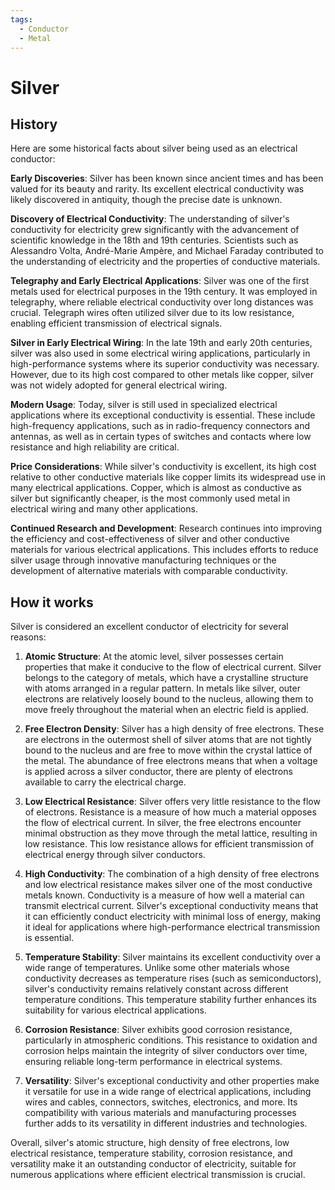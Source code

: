 ```yaml
---
tags:
  - Conductor
  - Metal
---
```


<head>
    <meta name="google-adsense-account" content="ca-pub-9364684337389377">
    <meta charset="UTF-8">
    <meta name="viewport" content="width=device-width, initial-scale=1.0">
    <meta name="description" content="Welcome to ac-electricity! Here you will learn more about electricity, the different components used to make an electrical circuit as well as their features and use cases.">
    <meta name="keywords" content="alexis carbillet, carbillet, electricity, capacitors, conductors, diodes, electronic, energy source, hardware, home appliances, inductors, insulators, resistors, semi-conductors">
    <meta name="author" content="Alexis Carbillet ">
</head>

# Silver

## History

Here are some historical facts about silver being used as an electrical conductor:

**Early Discoveries**: Silver has been known since ancient times and has been valued for its beauty and rarity. Its excellent electrical conductivity was likely discovered in antiquity, though the precise date is unknown.

**Discovery of Electrical Conductivity**: The understanding of silver's conductivity for electricity grew significantly with the advancement of scientific knowledge in the 18th and 19th centuries. Scientists such as Alessandro Volta, André-Marie Ampère, and Michael Faraday contributed to the understanding of electricity and the properties of conductive materials.

**Telegraphy and Early Electrical Applications**: Silver was one of the first metals used for electrical purposes in the 19th century. It was employed in telegraphy, where reliable electrical conductivity over long distances was crucial. Telegraph wires often utilized silver due to its low resistance, enabling efficient transmission of electrical signals.

**Silver in Early Electrical Wiring**: In the late 19th and early 20th centuries, silver was also used in some electrical wiring applications, particularly in high-performance systems where its superior conductivity was necessary. However, due to its high cost compared to other metals like copper, silver was not widely adopted for general electrical wiring.

**Modern Usage**: Today, silver is still used in specialized electrical applications where its exceptional conductivity is essential. These include high-frequency applications, such as in radio-frequency connectors and antennas, as well as in certain types of switches and contacts where low resistance and high reliability are critical.

**Price Considerations**: While silver's conductivity is excellent, its high cost relative to other conductive materials like copper limits its widespread use in many electrical applications. Copper, which is almost as conductive as silver but significantly cheaper, is the most commonly used metal in electrical wiring and many other applications.

**Continued Research and Development**: Research continues into improving the efficiency and cost-effectiveness of silver and other conductive materials for various electrical applications. This includes efforts to reduce silver usage through innovative manufacturing techniques or the development of alternative materials with comparable conductivity.

## How it works

Silver is considered an excellent conductor of electricity for several reasons:

1. **Atomic Structure**: At the atomic level, silver possesses certain properties that make it conducive to the flow of electrical current. Silver belongs to the category of metals, which have a crystalline structure with atoms arranged in a regular pattern. In metals like silver, outer electrons are relatively loosely bound to the nucleus, allowing them to move freely throughout the material when an electric field is applied.

2. **Free Electron Density**: Silver has a high density of free electrons. These are electrons in the outermost shell of silver atoms that are not tightly bound to the nucleus and are free to move within the crystal lattice of the metal. The abundance of free electrons means that when a voltage is applied across a silver conductor, there are plenty of electrons available to carry the electrical charge.

3. **Low Electrical Resistance**: Silver offers very little resistance to the flow of electrons. Resistance is a measure of how much a material opposes the flow of electrical current. In silver, the free electrons encounter minimal obstruction as they move through the metal lattice, resulting in low resistance. This low resistance allows for efficient transmission of electrical energy through silver conductors.

4. **High Conductivity**: The combination of a high density of free electrons and low electrical resistance makes silver one of the most conductive metals known. Conductivity is a measure of how well a material can transmit electrical current. Silver's exceptional conductivity means that it can efficiently conduct electricity with minimal loss of energy, making it ideal for applications where high-performance electrical transmission is essential.

5. **Temperature Stability**: Silver maintains its excellent conductivity over a wide range of temperatures. Unlike some other materials whose conductivity decreases as temperature rises (such as semiconductors), silver's conductivity remains relatively constant across different temperature conditions. This temperature stability further enhances its suitability for various electrical applications.

6. **Corrosion Resistance**: Silver exhibits good corrosion resistance, particularly in atmospheric conditions. This resistance to oxidation and corrosion helps maintain the integrity of silver conductors over time, ensuring reliable long-term performance in electrical systems.

7. **Versatility**: Silver's exceptional conductivity and other properties make it versatile for use in a wide range of electrical applications, including wires and cables, connectors, switches, electronics, and more. Its compatibility with various materials and manufacturing processes further adds to its versatility in different industries and technologies.

Overall, silver's atomic structure, high density of free electrons, low electrical resistance, temperature stability, corrosion resistance, and versatility make it an outstanding conductor of electricity, suitable for numerous applications where efficient electrical transmission is crucial.